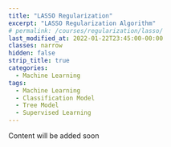 ```yaml
---
title: "LASSO Regularization"
excerpt: "LASSO Regularization Algorithm"
# permalink: /courses/regularization/lasso/
last_modified_at: 2022-01-22T23:45:00-00:00
classes: narrow
hidden: false
strip_title: true
categories:
  - Machine Learning
tags: 
  - Machine Learning
  - Classification Model
  - Tree Model
  - Supervised Learning
---
```

Content will be added soon
